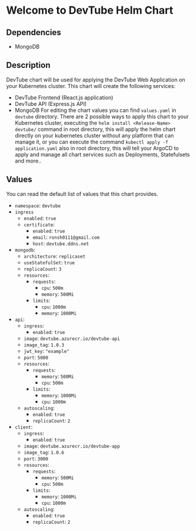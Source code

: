 
# Welcome to DevTube Helm Chart

## Dependencies
- MongoDB

## Description
DevTube chart will be used for applying the DevTube Web Application on your Kubernetes cluster.
This chart will create the following services:
- DevTube Frontend (React.js application)
- DevTube API (Express.js API)
- MongoDB
For editing the chart values you can find `values.yaml` in `devtube` directory.
There are 2 possible ways to apply this chart to your Kubernetes cluster, executing the `helm install <Release-Name> devtube/` command in root directory, this will apply the helm chart directly on your kubernetes cluster without any platform that can manage it, or you can execute the command `kubectl apply -f application.yaml` also in root directory, this will tell your ArgoCD to apply and manage all chart services such as Deployments, Statefulsets and more..

## Values
You can read the default list of values that this chart provides.
- `namespace`: `devtube`
- `ingress`
  - `enabled`: `true`
  - `certificate`:
    - `enabled`: `true`
    - `email`: `ronsh0111@gmail.com`
    - `host`: `devtube.ddns.net`
- `mongodb`:
  - `architecture`: `replicaset`
  - `useStatefulSet`: `true`
  - `replicaCount`: `3`
  - `resources`:
    - `requests`:
      - `cpu`: `500m`
      - `memory`: `500Mi`
    - `limits`:
      - `cpu`: `1000m`
      - `memory`: `1000Mi`
- `api`:
  - `ingress`:
    - `enabled`: `true`
  - `image`: `devtube.azurecr.io/devtube-api`
  - `image_tag`: `1.0.3`
  - `jwt_key`: `"example"`
  - `port`: `5000`
  - `resources`:
    - `requests`:
      - `memory`: `500Mi`
      - `cpu`: `500m`
    - `limits`:
      - `memory`: `1000Mi`
      - `cpu`: `1000m`
  - `autoscaling`:
    - `enabled`: `true`
    - `replicaCount`: `2`
- `client`:
  - `ingress`:
    - `enabled`: `true`
  - `image`: `devtube.azurecr.io/devtube-app`
  - `image_tag`: `1.0.6`
  - `port`: `3000`
  - `resources`:
    - `requests`:
      - `memory`: `500Mi`
      - `cpu`: `500m`
    - `limits`:
      - `memory`: `1000Mi`
      - `cpu`: `1000m`
  - `autoscaling`:
    - `enabled`: `true`
    - `replicaCount`: `2`
